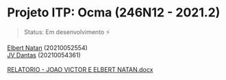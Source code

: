 # Projeto ITP: Ocma (246N12 - 2021.2)

> Status: Em desenvolvimento ⚡

<a href="https://github.com/ElbertNatan">Elbert Natan</a> (20210052554)<br/>
<a href="https://github.com/vicdant1">JV Dantas</a> (20210054361)<br/>
<br/>
[RELATORIO - JOAO VICTOR E ELBERT NATAN.docx](https://github.com/amccampos/ocma/files/8029014/RELATORIO.-.JOAO.VICTOR.E.ELBERT.NATAN.docx)
